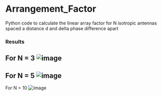 # Arrangement_Factor
Python code to calculate the linear array factor for N isotropic antennas spaced a distance d and delta phase difference apart

### Results

For N = 3
![image](https://github.com/steinbukken7321/Fator_de_Arranjo/assets/83385968/95c8609e-57f2-49b6-8f70-ce3bc55aba76)
---
For N = 5
![image](https://github.com/steinbukken7321/Fator_de_Arranjo/assets/83385968/2d955787-325a-4c6f-afcb-0684eb95564e)
---
For N = 10
![image](https://github.com/steinbukken7321/Fator_de_Arranjo/assets/83385968/7a83a67c-5cbe-439a-92a7-a53745fb2d61)






